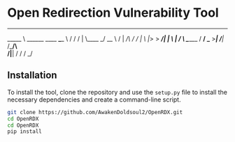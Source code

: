 # Open Redirection Vulnerability Tool

________                      ______________  ___
\_____  \ ______   ____   ____\______   \   \/  /
 /   |   \\____ \_/ __ \ /    \|       _/\     / 
/    |    \  |_> >  ___/|   |  \    |   \/     \ 
\_______  /   __/ \___  >___|  /____|_  /___/\  \
        \/|__|        \/     \/       \/      \_/



## Installation

To install the tool, clone the repository and use the `setup.py` file to install the necessary dependencies and create a command-line script.

```sh
git clone https://github.com/AwakenDoldsoul2/OpenRDX.git
cd OpenRDX
cd OpenRDX
pip install

